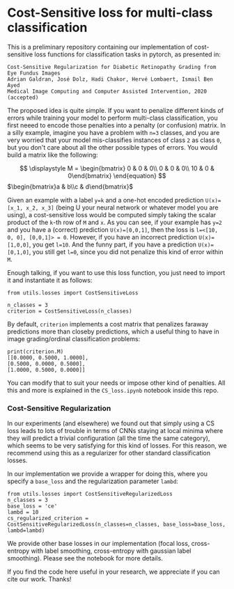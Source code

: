 # Cost-Sensitive loss for multi-class classification
This is a preliminary repository containing our implementation of cost-sensitive loss functions for classification tasks in pytorch, as presented in:

```
Cost-Sensitive Regularization for Diabetic Retinopathy Grading from Eye Fundus Images
Adrian Galdran, José Dolz, Hadi Chakor, Hervé Lombaert, Ismail Ben Ayed
Medical Image Computing and Computer Assisted Intervention, 2020 (accepted)
```

The proposed idea is quite simple. If you want to penalize different kinds of errors while training your model to perform multi-class classification, you first neeed to encode those penalties into a penalty (or confusion) matrix. In a silly example, imagine you have a problem with `n=3` classes, and you are very worried that your model mis-classifies instances of class `2` as class `0`, but you don't care about all the other possible types of errors. You would build a matrix like the following:

$$
\displaystyle
M = \begin{bmatrix}
0 &  0 & 0\\
0 &  0 & 0\\
10 &  0 & 0\end{bmatrix}
\end{equation}
$$
$\begin{bmatrix}a & b\\c & d\end{bmatrix}$

Given an example with a label `y=k` and a one-hot encoded prediction `U(x)=[x_1, x_2, x_3]` (being U your neural network or whatever model you are using), a cost-sensitive loss would be computed simply taking the scalar product of the `k`-th row of `M` and `x`. As you can see, if your example has `y=2` and you have a (correct) prediction `U(x)=[0,0,1]`, then the loss is `l=<[10, 0, 0], [0,0,1]> = 0`. However, if you have an incorrect prediction `U(x)=[1,0,0]`, you get `l=10`. And the funny part, if you have a prediction `U(x)=[0,1,0]`, you still get `l=0`, since you did not penalize this kind of error within `M`.

Enough talking, if you want to use this loss function, you just need to import it and instantiate it as follows:
```
from utils.losses import CostSensitiveLoss

n_classes = 3
criterion = CostSensitiveLoss(n_classes)
```

By default, `criterion` implements a cost matrix that penalizes faraway predictions more than closeby predictions, which a useful thing to have in image grading/ordinal classification problems:

```
print(criterion.M)
[[0.0000, 0.5000, 1.0000],
[0.5000, 0.0000, 0.5000],
[1.0000, 0.5000, 0.0000]]
```
You can modify that to suit your needs or impose other kind of penalties. All this and more is explained in the `CS_loss.ipynb` notebook inside this repo.

### Cost-Sensitive Regularization
In our experiments (and elsewhere) we found out that simply using a CS loss leads to lots of trouble in terms of CNNs staying at local minima where they will predict a trivial configuration (all the time the same category), which seems to be very satisfying for this kind of losses. For this reason, we recommend using this as a regularizer for other standard classification losses. 

In our implementation we provide a wrapper for doing this, where you specify a `base_loss` and the regularization parameter `lambd`:

```
from utils.losses import CostSensitiveRegularizedLoss
n_classes = 3 
base_loss = 'ce'
lambd = 10
cs_regularized_criterion = CostSensitiveRegularizedLoss(n_classes=n_classes, base_loss=base_loss, lambd=lambd)
```

We provide other base losses in our implementation (focal loss, cross-entropy with label smoothing, cross-entropy with gaussian label smoothing). Please see the notebook for more details.

If you find the code here useful in your research, we appreciate if you can cite our work. Thanks!

